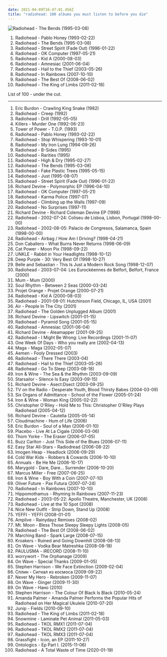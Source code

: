 ```yaml
---
date: 2021-04-09T16:47:01.456Z
title: "radiohead: 100 albums you must listen to before you die"
---
```

![Radiohead - The Bends (1995-03-08)](http://coverartarchive.org/release/42b46c84-2359-326a-87ee-bb056bd300c8/17814801695-500.jpg "Radiohead - The Bends (1995-03-08)")
<ol class="albums">
<li data-cover="https://img.discogs.com/xqf09tHFSiPR9_WfaJUpGLq_MFw=/fit-in/485x484/filters:strip_icc():format(jpeg):mode_rgb():quality(90)/discogs-images/R-2660270-1433472219-9062.jpeg.jpg" data-tags="alternative rock, rock" role="button">Radiohead - Pablo Honey (1993-02-22)</li>
<li data-cover="http://coverartarchive.org/release/42b46c84-2359-326a-87ee-bb056bd300c8/17814801695-500.jpg" data-tags="alternative rock, radiohead, rock" role="button">Radiohead - The Bends (1995-03-08)</li>
<li data-cover="https://img.discogs.com/ETn1Oxqi2diFlex2Qo6tCPRtAaM=/fit-in/599x526/filters:strip_icc():format(jpeg):mode_rgb():quality(90)/discogs-images/R-1818272-1264395745.jpeg.jpg" data-tags="radiohead" role="button">Radiohead - Street Spirit (Fade Out) (1996-01-22)</li>
<li data-cover="https://img.discogs.com/tqXnYlfINIcvurh1bdGgRyyXGy0=/fit-in/321x318/filters:strip_icc():format(jpeg):mode_rgb():quality(90)/discogs-images/R-3710459-1342392164-1799.jpeg.jpg" data-tags="alternative rock, alternative" role="button">Radiohead - OK Computer (1997-05-21)</li>
<li data-cover="http://coverartarchive.org/release/b13f061a-bd3c-3aaf-9a60-64a0c6f7aee5/2563832918-500.jpg" data-tags="electronic, alternative, experimental" role="button">Radiohead - Kid A (2000-08-03)</li>
<li data-cover="http://coverartarchive.org/release/d3f9b159-8eeb-4820-a258-19cc1ebfc770/7629533443-500.jpg" data-tags="alternative, electronic, experimental" role="button">Radiohead - Amnesiac (2001-06-04)</li>
<li data-cover="http://coverartarchive.org/release/60f36c0c-cdcc-34e5-a055-bc3c1843140d/6496042557-500.jpg" data-tags="alternative rock, alternative" role="button">Radiohead - Hail to the Thief (2003-05-26)</li>
<li data-cover="http://coverartarchive.org/release/ea92a194-2d60-35c7-9d56-0e1dba20cd45/8141643246-500.jpg" data-tags="alternative, alternative rock" role="button">Radiohead - In Rainbows (2007-10-10)</li>
<li data-cover="http://coverartarchive.org/release/af8722d8-6248-4b9c-9d30-2183eafa2ed9/7955669731-500.jpg" data-tags="rock, alternative, alternative rock, indie" role="button">Radiohead - The Best Of (2008-06-02)</li>
<li data-cover="http://coverartarchive.org/release/5c545925-f48c-3d5b-b448-23a25f9ec048/5554295701-500.jpg" data-tags="electronic, experimental, alternative" role="button">Radiohead - The King of Limbs (2011-02-18)</li>
</ol>
List of 100 - under the cut.
<!-- more -->

_________________

<ol class="albums">
<li data-cover="https://img.discogs.com/qeLxhnGlYA0cnuU3CKQL6ru7hMI=/fit-in/600x450/filters:strip_icc():format(jpeg):mode_rgb():quality(90)/discogs-images/R-6474715-1422720548-7289.jpeg.jpg" data-tags="classic rock, blues rock, rock" role="button">
Eric Burdon - Crawling King Snake (1982)
</li>
<li data-cover="https://img.discogs.com/4HgaKl62mHnuFJocF7maOZvNBNM=/fit-in/600x529/filters:strip_icc():format(jpeg):mode_rgb():quality(90)/discogs-images/R-427127-1373777571-4406.jpeg.jpg" data-tags="radiohead" role="button">
Radiohead - Creep (1992)
</li>
<li data-cover="https://img.discogs.com/DESaXZsdFnR9kDuSorE00vSnTO8=/fit-in/382x389/filters:strip_icc():format(jpeg):mode_rgb():quality(90)/discogs-images/R-3659278-1372517953-6452.jpeg.jpg" data-tags="radiohead" role="button">
Radiohead - Drill (1992-05-05)
</li>
<li data-cover="https://img.discogs.com/j7J75wR0IU3XD5s6NMFad42CGcY=/fit-in/591x591/filters:strip_icc():format(jpeg):mode_rgb():quality(90)/discogs-images/R-815832-1363387656-2931.jpeg.jpg" data-tags="heavy metal" role="button">
Killers - Murder One (1992-06-23)
</li>
<li data-cover="http://coverartarchive.org/release/baabb4d7-6005-4cb8-af6a-39a43e095e36/15248566750-500.jpg" data-tags="funk, soul" role="button">
Tower of Power - T.O.P. (1993)
</li>
<li data-cover="https://img.discogs.com/xqf09tHFSiPR9_WfaJUpGLq_MFw=/fit-in/485x484/filters:strip_icc():format(jpeg):mode_rgb():quality(90)/discogs-images/R-2660270-1433472219-9062.jpeg.jpg" data-tags="alternative rock, rock" role="button">
Radiohead - Pablo Honey (1993-02-22)
</li>
<li data-cover="http://coverartarchive.org/release/b6c9aec5-16d0-494f-9ca6-0b6b49221bfc/10359743249-500.jpg" data-tags="rock, radiohead" role="button">
Radiohead - Stop Whispering (1993-10-01)
</li>
<li data-cover="http://coverartarchive.org/release/13c58395-5df0-4db3-8513-5c2d87bfbd7c/10359692033-500.jpg" data-tags="alternative rock, rock" role="button">
Radiohead - My Iron Lung (1994-09-26)
</li>
<li data-cover="http://coverartarchive.org/release/32c97a47-436c-4d06-9924-519051421538/15257917190-500.jpg" data-tags="radiohead, no radiohead radio, forgotten, alternative choice, rockshit, cadfinem, cadfinem best, radiohead and others" role="button">
Radiohead - B-Sides (1995)
</li>
<li data-cover="https://img.discogs.com/DESaXZsdFnR9kDuSorE00vSnTO8=/fit-in/382x389/filters:strip_icc():format(jpeg):mode_rgb():quality(90)/discogs-images/R-3659278-1372517953-6452.jpeg.jpg" data-tags="electronica, melancholic, radiohead, alternative choice, grade 10" role="button">
Radiohead - Rarities (1995)
</li>
<li data-cover="http://coverartarchive.org/release/f3954aa9-d99a-45ef-a89d-c821c6df1ab0/7465882312-500.jpg" data-tags="alternative, radiohead" role="button">
Radiohead - High & Dry (1995-02-27)
</li>
<li data-cover="http://coverartarchive.org/release/42b46c84-2359-326a-87ee-bb056bd300c8/17814801695-500.jpg" data-tags="alternative rock, radiohead, rock" role="button">
Radiohead - The Bends (1995-03-08)
</li>
<li data-cover="http://coverartarchive.org/release/64859326-ec63-4157-8744-b3341ba90b50/18015734353-500.jpg" data-tags="indie" role="button">
Radiohead - Fake Plastic Trees (1995-05-15)
</li>
<li data-cover="https://img.discogs.com/-t_yW2APNnohJ-C_nDFMMCcKRsg=/fit-in/587x590/filters:strip_icc():format(jpeg):mode_rgb():quality(90)/discogs-images/R-2744720-1381875626-3342.jpeg.jpg" data-tags="indie, rock, alternative, alternative rock" role="button">
Radiohead - Just (1995-08-07)
</li>
<li data-cover="https://img.discogs.com/ETn1Oxqi2diFlex2Qo6tCPRtAaM=/fit-in/599x526/filters:strip_icc():format(jpeg):mode_rgb():quality(90)/discogs-images/R-1818272-1264395745.jpeg.jpg" data-tags="radiohead" role="button">
Radiohead - Street Spirit (Fade Out) (1996-01-22)
</li>
<li data-cover="https://img.discogs.com/Ejrt6DqevHNLWrrotyce08SQi9s=/fit-in/307x307/filters:strip_icc():format(jpeg):mode_rgb():quality(90)/discogs-images/R-38757-1099510309.jpg.jpg" data-tags="hip-hop, electronic, electronica, trip-hop, indie, jazz, rock, japanese, instrumental, punk, alternative, reggae, hardcore, emo, folk, ambient, experimental, indie rock, downtempo, dub, electro, dark, industrial, experimental techno, blues, techno, ska, abstract, warp, idm, glitch, drum and bass, avant-garde, american, acid, detroit, john coltrane, insane, avantgarde, punk rock, warp records, rephlex, bpitch control, illbient, complex, radiohead, breakcore, drill and bass, roots reggae, manic street preachers, genesis, electronic music, the knife, m83, skam, atlanta, swans, the mountain goats, patrick wolf, camel, kent, current 93, avant, drill n bass, blipp, melvins, john zorn, king crimson, the residents, acid techno, opeth, experimental electronic, kayo dot, nest, charles mingus, boris, drift, cunninlynguists, ornette coleman, sigur rós, agalloch, ulver, jan johansson, minimal noise, the legendary pink dots, van der graaf generator, magma, gentle giant, bo hansson, 5ive, tenhi, devil doll, blut aus nord, richard devine, alcest, genghis tron, drudkh" role="button">
Richard Devine - Polymorphic EP (1996-04-10)
</li>
<li data-cover="https://img.discogs.com/tqXnYlfINIcvurh1bdGgRyyXGy0=/fit-in/321x318/filters:strip_icc():format(jpeg):mode_rgb():quality(90)/discogs-images/R-3710459-1342392164-1799.jpeg.jpg" data-tags="alternative rock, alternative" role="button">
Radiohead - OK Computer (1997-05-21)
</li>
<li data-cover="http://coverartarchive.org/release/2c96e80f-c68b-40fd-abba-c274e6463e38/4819417350-500.jpg" data-tags="radiohead" role="button">
Radiohead - Karma Police (1997-07)
</li>
<li data-cover="https://img.discogs.com/nmgULGtkU1_pKIP1PjRWeKOP1W0=/fit-in/600x539/filters:strip_icc():format(jpeg):mode_rgb():quality(90)/discogs-images/R-9285184-1477947552-3624.jpeg.jpg" data-tags="rock, radiohead, no radiohead radio, ok computer, pans selection, climbing up the walls-radiohead, climbing up the walls" role="button">
Radiohead - Climbing up the Walls (1997-09)
</li>
<li data-cover="https://img.discogs.com/MN8arfhP3HiB4aptn1_2k00vhzc=/fit-in/600x934/filters:strip_icc():format(jpeg):mode_rgb():quality(90)/discogs-images/R-739418-1427238173-4137.jpeg.jpg" data-tags="radiohead" role="button">
Radiohead - No Surprises (1997-11)
</li>
<li data-cover="http://coverartarchive.org/release/7a335601-4fcb-470f-84a6-ede4080a9e52/8250763843-500.jpg" data-tags="hip-hop, electronic, electronica, trip-hop, indie, jazz, rock, japanese, instrumental, punk, alternative, reggae, hardcore, emo, folk, ambient, experimental, indie rock, downtempo, dub, electro, dark, industrial, experimental techno, blues, techno, ska, abstract, warp, idm, glitch, drum and bass, avant-garde, american, acid, detroit, john coltrane, insane, avantgarde, punk rock, warp records, rephlex, bpitch control, illbient, complex, radiohead, breakcore, drill and bass, roots reggae, manic street preachers, genesis, electronic music, the knife, m83, skam, atlanta, swans, the mountain goats, patrick wolf, camel, kent, current 93, avant, drill n bass, blipp, melvins, john zorn, king crimson, the residents, acid techno, opeth, experimental electronic, kayo dot, nest, charles mingus, boris, drift, cunninlynguists, ornette coleman, sigur rós, agalloch, ulver, jan johansson, minimal noise, the legendary pink dots, van der graaf generator, magma, gentle giant, bo hansson, 5ive, tenhi, devil doll, blut aus nord, richard devine, alcest, genghis tron, drudkh" role="button">
Richard Devine - Richard Coleman Devine EP (1998)
</li>
<li data-cover="https://img.discogs.com/5Z1-0HwawuBe2UUBZiH1dCzXHgE=/fit-in/280x500/filters:strip_icc():format(jpeg):mode_rgb():quality(90)/discogs-images/R-1395704-1359314565-1413.jpeg.jpg" data-tags="radiohead" role="button">
Radiohead - 2002-07-24: Coliseu de Lisboa, Lisbon, Portugal (1998-00-00)
</li>
<li data-cover="https://img.discogs.com/5Z1-0HwawuBe2UUBZiH1dCzXHgE=/fit-in/280x500/filters:strip_icc():format(jpeg):mode_rgb():quality(90)/discogs-images/R-1395704-1359314565-1413.jpeg.jpg" data-tags="rock, alternative rock, radiohead, britrock" role="button">
Radiohead - 2002-08-05: Palacio de Congresos, Salamanca, Spain (1998-00-00)
</li>
<li data-cover="http://coverartarchive.org/release/9b69cc24-f015-4e5f-bef1-3518c46611ca/8119666422-500.jpg" data-tags="alternative, 90s" role="button">
Radiohead - Airbag / How Am I Driving? (1998-04-21)
</li>
<li data-cover="http://coverartarchive.org/release/7e5af94a-6e11-4bb4-99ba-177d322027fa/16110487955-500.jpg" data-tags="math rock, instrumental" role="button">
Don Caballero - What Burns Never Returns (1998-06-09)
</li>
<li data-cover="http://coverartarchive.org/release/5d58d210-a58c-4532-a2f5-54c6001a063d/12639050704-500.jpg" data-tags="90s, indie, mellow" role="button">
Cat Power - Moon Pix (1998-09-22)
</li>
<li data-cover="http://coverartarchive.org/release/04af477c-150b-36e0-a85d-f3019bd719d3/4530772028-500.jpg" data-tags="electronic, trip-hop" role="button">
UNKLE - Rabbit in Your Headlights (1998-10-12)
</li>
<li data-cover="https://img.discogs.com/4cLrRtJRN_lbvAoEKln8f-AmfhM=/fit-in/600x600/filters:strip_icc():format(jpeg):mode_rgb():quality(90)/discogs-images/R-13211906-1550027996-1166.jpeg.jpg" data-tags="hard rock, rock, compilation" role="button">
Deep Purple - 30: Very Best Of (1998-10-27)
</li>
<li data-cover="http://coverartarchive.org/release/453f9554-2b42-47d3-acd5-42f9958180a4/3782561581-500.jpg" data-tags="electronica, trip-hop, indie, calm, cello, radiohead, bjork, autumn, sleepy, belle and sebastian, if its not scottish its crap, nice dreams" role="button">
Belle and Sebastian - This Is Just a Modern Rock Song (1998-12-07)
</li>
<li data-cover="https://img.discogs.com/9j-Ngm5-qgghV-8QRJgIczgYD84=/fit-in/220x220/filters:strip_icc():format(jpeg):mode_rgb():quality(90)/discogs-images/R-923134-1173223576.jpeg.jpg" data-tags="radiohead" role="button">
Radiohead - 2003-07-04: Les Eurockéennes de Belfort, Belfort, France (2000)
</li>
<li data-cover="http://coverartarchive.org/release/5680b7dc-345a-4163-b68e-02af27f19a44/3956533827-500.jpg" data-tags="electronic" role="button">
Mum - Mum (2000)
</li>
<li data-cover="http://coverartarchive.org/release/2c7bb540-d786-4113-a85f-0e878159e1fe/7292353288-500.jpg" data-tags="soundtrack, metal, hip-hop, electronic, electronica, jazz, pop, rock, soul, punk, alternative, reggae, rap, ambient, dub, usa, dance, nintendo, urban, funk, techno, house, film, avant garde, free, acid, radio, japan, rnb, dancehall, radiohead, indy, band, podcast, video, iphone, games, neo-soul, black, phone, mobile, ipod, art, music, apple, media, america, movies, sounds, mac, american gangster, wwi, mp3, afro, mtv, net, vh1, itunes, neo, hip-house, afro-punk, onyx, vibe, flickr, motor city, recording, rolling stone, entertainment, audio, record label, mobi, photos, cup, upload, brick city, popp, download mp3, mpeg, cool-out, blackapalooza, onxyz, soulout, souledout, brick city newark nj, popp inc, motor city detroit mi, i am america, indiestore, pod casts, soul rhythm, between 2 seas, out of a dream, out of a dream into a grove" role="button">
Soul Rhythm - Between 2 Seas (2000-03-24)
</li>
<li data-cover="http://coverartarchive.org/release/cbf753f0-6800-422c-a0d6-e8013174117f/6641335192-500.jpg" data-tags="indie rock, radiohead, québec" role="button">
Projet Orange - Projet Orange (2000-07-21)
</li>
<li data-cover="http://coverartarchive.org/release/b13f061a-bd3c-3aaf-9a60-64a0c6f7aee5/2563832918-500.jpg" data-tags="electronic, alternative, experimental" role="button">
Radiohead - Kid A (2000-08-03)
</li>
<li data-cover="https://img.discogs.com/aMfrgIHonHhRUUgTvtF04wBrh3g=/fit-in/600x926/filters:strip_icc():format(jpeg):mode_rgb():quality(90)/discogs-images/R-12883754-1543794879-7157.jpeg.jpg" data-tags="radiohead" role="button">
Radiohead - 2001-08-01: Hutchinson Field, Chicago, IL, USA (2001)
</li>
<li data-cover="http://coverartarchive.org/release/0ecfd5df-71b2-4b52-b89d-101328abbaa2/1149258809-500.jpg" data-tags="electronic, french, ambient, radiohead" role="button">
Air - People In The City (2001)
</li>
<li data-cover="http://coverartarchive.org/release/37536e72-7cda-4ad8-bda4-38585f801d48/2026828569-500.jpg" data-tags="radiohead" role="button">
Radiohead - The Golden Unplugged Album (2001)
</li>
<li data-cover="http://coverartarchive.org/release/a8055549-5554-3436-8431-f65f91d919c7/22629300349-500.jpg" data-tags="idm" role="button">
Richard Devine - Lipswitch (2001-01-15)
</li>
<li data-cover="https://via.placeholder.com/450" data-tags="radiohead" role="button">
Radiohead - Pyramid Song (2001-05-15)
</li>
<li data-cover="http://coverartarchive.org/release/d3f9b159-8eeb-4820-a258-19cc1ebfc770/7629533443-500.jpg" data-tags="alternative, electronic, experimental" role="button">
Radiohead - Amnesiac (2001-06-04)
</li>
<li data-cover="http://coverartarchive.org/release/a9487690-07a2-4401-bab8-b5d614ee7ef9/2570949772-500.jpg" data-tags="electronica, ambient, idm" role="button">
Richard Devine - Aleamapper (2001-09-25)
</li>
<li data-cover="https://via.placeholder.com/450" data-tags="live" role="button">
Radiohead - I Might Be Wrong: Live Recordings (2001-11-07)
</li>
<li data-cover="https://via.placeholder.com/450" data-tags="rock, female vocalists, christian, irish, singer songwriter" role="button">
One Week Of Days - Who you really are (2002-04-13)
</li>
<li data-cover="http://coverartarchive.org/release/f5d09eba-bc7f-4448-951b-b462dcf89447/16300977644-500.jpg" data-tags="indie, radiohead, wintercase 08, favorite albums 2002, spanish favorites xxi" role="button">
Maga - Maga (2002-05-07)
</li>
<li data-cover="https://img.discogs.com/htpLwIjkl-QrT6hFY5yCjm38_nM=/fit-in/600x596/filters:strip_icc():format(jpeg):mode_rgb():quality(90)/discogs-images/R-1592420-1230827313.jpeg.jpg" data-tags="indie, rock, alternative, alternative rock, britpop" role="button">
Aemen - Fooly Dressed (2003)
</li>
<li data-cover="https://img.discogs.com/HJ-H-bugTIdIHo_--kU1U46Lb7Q=/fit-in/600x594/filters:strip_icc():format(jpeg):mode_rgb():quality(90)/discogs-images/R-144322-1496368969-8848.jpeg.jpg" data-tags="radiohead" role="button">
Radiohead - There There (2003-04)
</li>
<li data-cover="http://coverartarchive.org/release/60f36c0c-cdcc-34e5-a055-bc3c1843140d/6496042557-500.jpg" data-tags="alternative rock, alternative" role="button">
Radiohead - Hail to the Thief (2003-05-26)
</li>
<li data-cover="https://img.discogs.com/MN8arfhP3HiB4aptn1_2k00vhzc=/fit-in/600x934/filters:strip_icc():format(jpeg):mode_rgb():quality(90)/discogs-images/R-739418-1427238173-4137.jpeg.jpg" data-tags="radiohead" role="button">
Radiohead - Go To Sleep (2003-08-18)
</li>
<li data-cover="http://coverartarchive.org/release/cecb3113-768b-4d15-b55c-e6dc68e959e3/20751703403-500.jpg" data-tags="folk" role="button">
Iron & Wine - The Sea & the Rhythm (2003-09-09)
</li>
<li data-cover="https://img.discogs.com/jrWVzobDRoF5M8iFRO0_ha-z8PQ=/fit-in/600x592/filters:strip_icc():format(jpeg):mode_rgb():quality(90)/discogs-images/R-434193-1482085620-7376.jpeg.jpg" data-tags="britpop, indie rock" role="button">
Starsailor - Silence Is Easy (2003-09-15)
</li>
<li data-cover="http://coverartarchive.org/release/547b4ef2-493e-40ab-84e8-fe7e482fe152/2570952366-500.jpg" data-tags="glitch, idm" role="button">
Richard Devine - Asect:Dsect (2003-09-25)
</li>
<li data-cover="http://coverartarchive.org/release/f9cafd68-0169-4480-8d12-8583375bc173/13899396319-500.jpg" data-tags="indie rock" role="button">
TV on the Radio - Desperate Youth, Blood Thirsty Babes (2004-03-09)
</li>
<li data-cover="http://coverartarchive.org/release/d6d5ba16-50eb-4b3d-94b8-ca9926ccb9d5/26159823167-500.jpg" data-tags="folk, psychedelic" role="button">
Six Organs of Admittance - School of the Flower (2005-01-24)
</li>
<li data-cover="http://coverartarchive.org/release/e1eb508e-06ac-4f4d-949d-e836726ac258/10364697005-500.jpg" data-tags="folk, acoustic, indie" role="button">
Iron & Wine - Woman King (2005-02-22)
</li>
<li data-cover="http://coverartarchive.org/release/06d9892b-7ea6-4ff9-9340-d4f8a38cf28d/13367783489-500.jpg" data-tags="radiohead" role="button">
Christopher O'Riley - Hold Me to This: Christopher O'Riley Plays Radiohead (2005-04-12)
</li>
<li data-cover="http://coverartarchive.org/release/8e013c03-e229-4f46-b68b-42431c37b8a0/2570949938-500.jpg" data-tags="electronica, ambient, idm" role="button">
Richard Devine - Cautella (2005-05-14)
</li>
<li data-cover="http://coverartarchive.org/release/4274a0b2-d3bf-48c1-bbab-b800e820b645/1181270532-500.jpg" data-tags="indie, chill, favorite bands, british, alternative, emo, folk, indie rock, piano, acoustic, british trad rock, britpop, romantic, art rock, mellow, muse, melancholy, melancholic, relaxing, coldplay, radiohead, dutch, brit rock, piano rock, male vocalists, singer songwriter, acoustic rock, alternative pop, relax, greys anatomy, keane, faves, favourite artists, brit, nederpop, brit pop, britrock, dave matthews band, favourite bands, acoustic indie, dutch rock, hollanders, free flow, dutch indie, indie piano, love male vocalist" role="button">
Cloudmachine - Hum of Life (2006)
</li>
<li data-cover="https://img.discogs.com/tbjvO5P5uaxM-toVTdsIXB5o3QQ=/fit-in/500x500/filters:strip_icc():format(jpeg):mode_rgb():quality(90)/discogs-images/R-3528944-1334010593.jpeg.jpg" data-tags="blues, rock" role="button">
Eric Burdon - Soul of a Man (2006-01-10)
</li>
<li data-cover="https://via.placeholder.com/450" data-tags="alternative rock" role="button">
Placebo - Live At La Cigale (2006-03-06)
</li>
<li data-cover="http://coverartarchive.org/release/c210f11e-7855-4828-a05c-e9670ce4289b/3192389215-500.jpg" data-tags="electronic" role="button">
Thom Yorke - The Eraser (2006-07-05)
</li>
<li data-cover="https://via.placeholder.com/450" data-tags="chris brown, dean martin, kenny g, stan getz, mana, marc anthony" role="button">
Buzz Carlton - Just This Side of the Blues (2006-07-11)
</li>
<li data-cover="http://coverartarchive.org/release/c13c0bb8-8e6b-4163-a053-5ad21f6fec2b/22100874189-500.jpg" data-tags="reggae" role="button">
Easy Star All-Stars - Radiodread (2006-08-22)
</li>
<li data-cover="http://coverartarchive.org/release/5b8a8a42-4215-4b9d-8c67-723e2b3643fd/14691045567-500.jpg" data-tags="radiohead, imogen heap - headlock, speak for yourself - imogen heap" role="button">
Imogen Heap - Headlock (2006-09-29)
</li>
<li data-cover="http://coverartarchive.org/release/1cd89dd6-158f-43c8-8a36-70546defb4a9/16174037445-500.jpg" data-tags="indie, indie rock" role="button">
Cold War Kids - Robbers & Cowards (2006-10-10)
</li>
<li data-cover="http://coverartarchive.org/release/d901e352-6ad2-4905-86d5-4b53e4143ec7/18831253948-500.jpg" data-tags="rock" role="button">
Annuals - Be He Me (2006-10-17)
</li>
<li data-cover="https://img.discogs.com/Ki6JifC1GOKxxCS0PxCTuu6ftX8=/fit-in/600x530/filters:strip_icc():format(jpeg):mode_rgb():quality(90)/discogs-images/R-9845614-1487484354-2331.jpeg.jpg" data-tags="indie, pop, rock, alternative, alternative rock, experimental, indie rock, sad, pop rock, radiohead, switzerland, swiss, schweiz, electro rock, little jig records, little jig, lucerne, luzern, loneley, male vocals" role="button">
Marygold - Dare, Dare... Surrender (2006-10-20)
</li>
<li data-cover="http://coverartarchive.org/release/e8544e43-20fa-4f99-b1a3-5b7a7fb7ff96/16705318697-500.jpg" data-tags="jazz, funk, bass" role="button">
Marcus Miller - Free (2007-06-25)
</li>
<li data-cover="http://coverartarchive.org/release/108ee225-279b-4540-a2cf-7e0eebea5718/20751410721-500.jpg" data-tags="alternative, singer-songwriter, radiohead, kellys essentials, albums checked" role="button">
Iron & Wine - Boy With a Coin (2007-07-10)
</li>
<li data-cover="http://coverartarchive.org/release/42ceadc6-2214-4089-b7ed-ae36fb2f1869/18752063653-500.jpg" data-tags="indie rock" role="button">
Oliver Future - Pax Futura (2007-07-24)
</li>
<li data-cover="http://coverartarchive.org/release/ea92a194-2d60-35c7-9d56-0e1dba20cd45/8141643246-500.jpg" data-tags="alternative, alternative rock" role="button">
Radiohead - In Rainbows (2007-10-10)
</li>
<li data-cover="http://coverartarchive.org/release/b8ac663c-e059-4eac-9f0d-6a84e8bb438d/3990733537-500.jpg" data-tags="hip hop, remix, mos def, radiohead, kanye west, mash up, beastie boys, common, murs, talib kweli, blackalicious" role="button">
Hippomothamus - Rhyming In Rainbows (2007-11-23)
</li>
<li data-cover="https://img.discogs.com/ETn1Oxqi2diFlex2Qo6tCPRtAaM=/fit-in/599x526/filters:strip_icc():format(jpeg):mode_rgb():quality(90)/discogs-images/R-1818272-1264395745.jpeg.jpg" data-tags="radiohead" role="button">
Radiohead - 2003-05-22: Apollo Theatre, Manchester, UK (2008)
</li>
<li data-cover="https://img.discogs.com/ETn1Oxqi2diFlex2Qo6tCPRtAaM=/fit-in/599x526/filters:strip_icc():format(jpeg):mode_rgb():quality(90)/discogs-images/R-1818272-1264395745.jpeg.jpg" data-tags="radiohead" role="button">
Radiohead - Live at the 10 Spot (2008)
</li>
<li data-cover="https://img.discogs.com/yR2f6WSrJl7ExpJynOdeqOa-x1M=/fit-in/600x536/filters:strip_icc():format(jpeg):mode_rgb():quality(90)/discogs-images/R-5807809-1556228949-2004.jpeg.jpg" data-tags="post-rock, radiohead, tunng, the notwist, dntel, karate, get cape wear cape fly" role="button">
Nice New Outfit - Strip Down, Stand Up (2008)
</li>
<li data-cover="https://via.placeholder.com/450" data-tags="close your eyes, yeffi" role="button">
YEFFI - YEFFI (2008-01-01)
</li>
<li data-cover="http://coverartarchive.org/release/8033c52e-ac94-4c3b-aaf5-e32d423b856d/1102216602-500.jpg" data-tags="hip-hop, radiohead, free albums" role="button">
Amplive - Rainydayz Remixes (2008-02)
</li>
<li data-cover="http://coverartarchive.org/release/6343f37f-0d14-4021-b71f-d3b4228062f6/6178175674-500.jpg" data-tags="soundtrack, indie, hip hop, country, folk, twee, sad, arcade fire, dark, chamber, chamber music, singer, night, dreamy, trumpet, organ, van morrison, morning, tape, haunting, late night, free, american, acid, radio, freak, freak folk, lofi, fragile, dramatic, elephant 6, coldplay, radiohead, indie folk, the smiths, cartoon, cat stevens, ghostly, leonard cohen, pastoral, warm, bjork, place, diy, lonely, the cure, nebraska, underground, portland, woody guthrie, healing, david bowie, iggy pop, moz, funeral, david lynch, buddy holly, dream, johnny cash, demos, morrissey, bob dylan, joni mitchell, bob marley, lou reed, roy orbison, nick drake, hallelujah, nick cave, the pogues, expression, neutral milk hotel, bruce springsteen, belle and sebastian, death cab for cutie, elliot smith, the velvet underground, thom yorke, bangor, maine, forest, rufus wainwright, weary, soothing, pj harvey, nico, nana grizol, anthology of american folk music, dean martin, antony and the johnsons, guided by voices, 50 cent, ok go, pokemon, of montreal, incomprehensible, rural, charles manson, gogol bordello, joan baez" role="button">
Mt. Moon - Bless Those Sleepy Sleepy Lights (2008-05)
</li>
<li data-cover="http://coverartarchive.org/release/af8722d8-6248-4b9c-9d30-2183eafa2ed9/7955669731-500.jpg" data-tags="rock, alternative, alternative rock, indie" role="button">
Radiohead - The Best Of (2008-06-02)
</li>
<li data-cover="http://coverartarchive.org/release/6cda2aab-071a-466d-b4d9-36d8563a5f36/8647595415-500.jpg" data-tags="coldplay, radiohead, beatles, the shins, beach boys, weezer, modest mouse, vampire weekend, fleet foxes, excelsior, rogue wave, belle and sabastian" role="button">
Marching Band - Spark Large (2008-07-15)
</li>
<li data-cover="https://via.placeholder.com/450" data-tags="soundtrack, digital, noise, marilyn manson, metal, chillout, electronic, electronica, indie, chill, rock, instrumental, 80s, grunge, hardcore, revolution, new york, ambient, experimental, noise rock, post-rock, hard rock, singer-songwriter, grime, electro, stoner rock, canada, dark, industrial, lo-fi, post-punk, downbeat, canadian, mixtape, psychedelic, london, bass, 90s, laid back, glitch, songwriter, angry, avant garde, free, mexico, avant-garde, drone, space, deutsch, old skool, summer, mellow, party, punk rock, screamo, original, nyc, political, psychobilly, old school, garage rock, party music, minimalism, california, feminist, west coast, darkwave, post rock, spacey, radiohead, garage, raw, euro, samples, nin, eclectic, no wave, jam band, 00s, beat, offbeat, shoegazer, post-grunge, beatles, collaboration, jam, distortion, spacy" role="button">
Kroakers - Ruined and Going Downhill (2008-08-13)
</li>
<li data-cover="https://img.discogs.com/-NTsx2QVPvmDEywrWv9bIvwmkog=/fit-in/450x450/filters:strip_icc():format(jpeg):mode_rgb():quality(90)/discogs-images/R-2102567-1264143852.jpeg.jpg" data-tags="indie, indie rock, muse, radiohead, placebo, kasabian, on wave" role="button">
On Wave - Vodka Bear Matreshka (2008-08-18)
</li>
<li data-cover="http://coverartarchive.org/release/da7a76a3-331d-4447-ab2f-4d686ae6a8f0/5165829371-500.jpg" data-tags="arctic monkeys, radiohead, the beatles, neil young, tom waits, will oldham, snow patrol, nick drake, jefferson airplane, the bees, joanna newsom, the doors, bon iver, fleet foxes, deus, calexico, the, ron sexsmith, yo la tengo, andrew bird, spirit, howe gelb, zita swoon, the stones, moke, de staat, alamo race track, daryll-ann" role="button">
PAULUSMA - iRECORD (2008-11-10)
</li>
<li data-cover="https://via.placeholder.com/450" data-tags="indie, jazz, pop, rock, punk, alternative, arcade fire, lo-fi, singer, songwriter, coldplay, radiohead, the beatles, independent, sonic youth, amateur, paul mccartney, daniel johnston, the white stripes, elliot smith, the smashing pumpkins, wavves, eels, bedroom, jon brion, badly drawn boy, micachu, worrywort" role="button">
worrywort - The Orphanage (2009)
</li>
<li data-cover="https://img.discogs.com/myVJ1w_7JUVMW5e2mbEPSJgugtU=/fit-in/400x400/filters:strip_icc():format(jpeg):mode_rgb():quality(90)/discogs-images/R-2102555-1264142800.jpeg.jpg" data-tags="indie, indie rock, britpop, muse, placebo, nirvana, on wave" role="button">
On Wave - Special Thanks (2009-01-05)
</li>
<li data-cover="https://img.discogs.com/6000I-DOjj90nH1emkBf6uZeT30=/fit-in/600x600/filters:strip_icc():format(jpeg):mode_rgb():quality(90)/discogs-images/R-1662437-1271153798.jpeg.jpg" data-tags="indie, rock, alternative, indie pop, sad, lo-fi, britpop, jangle pop, shoegaze, scottish, outsider, atmospheric, mellow, melancholic, coldplay, radiohead, the smiths, 80's, 00's, bjork, the beatles, edinburgh, scott walker, david bowie, joy division, new order, morrissey, bob dylan, talking heads, suede, the verve, the doors, belle and sebastian, jangle, c86, bowie, quirky music, lloyd cole, orange juice, metropak" role="button">
Stephen Harrison - We Face Extinction (2009-02-04)
</li>
<li data-cover="http://coverartarchive.org/release/a0c542f3-9cf8-493d-8568-f83bfb4e97b0/3409399361-500.jpg" data-tags="rock" role="button">
Сплин - Сигнал из космоса (2009-09-22)
</li>
<li data-cover="https://via.placeholder.com/450" data-tags="rock, alternative rock, pop rock, guitar, pop punk, green day, 30 seconds to mars, never my hero" role="button">
Never My Hero - Rebroken (2009-11-07)
</li>
<li data-cover="http://coverartarchive.org/release/aeb76f16-36fc-441e-81e8-13bc53a1d378/1360391250-500.jpg" data-tags="indie, indie rock, britpop, radiohead, placebo, on wave, muse, nirvana" role="button">
On Wave - Ginger (2009-11-30)
</li>
<li data-cover="http://coverartarchive.org/release/1fa49f49-ba7d-43fd-bbcb-cf1306487547/9819714775-500.jpg" data-tags="russian, russian indie, indie, indie rock, on wave" role="button">
On Wave - Нано (2010)
</li>
<li data-cover="https://img.discogs.com/L6AaZ19r-7pg0o3KL2UQzMNheds=/fit-in/566x546/filters:strip_icc():format(jpeg):mode_rgb():quality(90)/discogs-images/R-2289611-1274717101.jpeg.jpg" data-tags="indie, alternative, indie pop, twee, sad, singer-songwriter, lo-fi, jangle pop, romantic, atmospheric, coldplay, radiohead, the smiths, love songs, john peel, john lennon, the beatles, portishead, franz ferdinand, scott walker, david bowie, blur, johnny cash, joy division, oasis, new order, morrissey, simon and garfunkel, bob dylan, joni mitchell, lou reed, elliott smith, pulp, the verve, nick drake, lloyd cole and the commotions, belle and sebastian, velvet underground, george harrison, rufus wainwright, jangle, jarvis cocker, momus, c86, eva cassidy, bowie, kings of convenience, paul weller, crowded house, richard ashcroft, david gray, lloyd cole, glasvegas, roddy frame, orange juice, edwin collins, the walker brothers, stephen harrison, metropak" role="button">
Stephen Harrison - The Colour Of Black Is Black (2010-05-24)
</li>
<li data-cover="http://coverartarchive.org/release/ddd15036-d7d0-4a76-b9d6-a3be99e346ab/2720295799-500.jpg" data-tags="cover, singer-songwriter, ukulele" role="button">
Amanda Palmer - Amanda Palmer Performs the Popular Hits of Radiohead on Her Magical Ukulele (2010-07-20)
</li>
<li data-cover="https://img.discogs.com/PSGTlubRMMMMQZqqlr_9rlq3MGM=/fit-in/500x444/filters:strip_icc():format(jpeg):mode_rgb():quality(90)/discogs-images/R-2442256-1284291473.jpeg.jpg" data-tags="indie, swedish" role="button">
Junip - Fields (2010-09-10)
</li>
<li data-cover="http://coverartarchive.org/release/5c545925-f48c-3d5b-b448-23a25f9ec048/5554295701-500.jpg" data-tags="electronic, experimental, alternative" role="button">
Radiohead - The King of Limbs (2011-02-18)
</li>
<li data-cover="http://coverartarchive.org/release/ecf01ee4-d3f9-4717-bb5d-a0a9069c9e72/6388312345-500.jpg" data-tags="electronic, indie, rock, indie rock" role="button">
Snowmine - Laminate Pet Animal (2011-05-03)
</li>
<li data-cover="https://img.discogs.com/iIyewk0a5IMCZKdOnUU2-fAsq78=/fit-in/500x500/filters:strip_icc():format(jpeg):mode_rgb():quality(90)/discogs-images/R-3240637-1322149529.jpeg.jpg" data-tags="electronic, house, radiohead, 10s, caribou, rmx, pop indie electronic remix, jacques greene, ticker tape, tkol" role="button">
Radiohead - TKOL RMX1 (2011-07-04)
</li>
<li data-cover="https://img.discogs.com/iIyewk0a5IMCZKdOnUU2-fAsq78=/fit-in/500x500/filters:strip_icc():format(jpeg):mode_rgb():quality(90)/discogs-images/R-3240637-1322149529.jpeg.jpg" data-tags="electronic, experimental, radiohead, nathan fake, mark pritchard, rmx, pop indie electronic remix, tkol, harmonic 313" role="button">
Radiohead - TKOL RMX2 (2011-07-04)
</li>
<li data-cover="http://coverartarchive.org/release/2ccb7635-9116-47ba-834e-654e1bf53c2a/13532455103-500.jpg" data-tags="electronic, experimental, remix, radiohead, four tet, rmx, lone, tkol, pearson sound" role="button">
Radiohead - TKOL RMX3 (2011-07-04)
</li>
<li data-cover="http://coverartarchive.org/release/9fa14ed3-ce3e-4eb9-ab31-66afa2637e78/4053132508-500.jpg" data-tags="indie, new york, radiohead, the strokes, modest mouse, spoon, interpol, the national, the raveonettes" role="button">
Grassfight - Icon, an EP (2011-10-27)
</li>
<li data-cover="https://img.discogs.com/EJS_ok7UTFlRBpIiKYlCQrg98tQ=/fit-in/600x600/filters:strip_icc():format(jpeg):mode_rgb():quality(90)/discogs-images/R-11161860-1511011110-3925.jpeg.jpg" data-tags="radiohead, beck, mgmt, elecronic, kid cudi, double drum duo, matt walshe, ian campopiano, indie electronia" role="button">
Ontologics - Ep Part I. (2015-11-06)
</li>
<li data-cover="https://img.discogs.com/Arq8rSkPpjcPYSVU0QuD_0wJqWc=/fit-in/600x600/filters:strip_icc():format(jpeg):mode_rgb():quality(90)/discogs-images/R-14962980-1584800765-5139.jpeg.jpg" data-tags="radiohead, no radiohead radio, alternative choice" role="button">
Radiohead - A Total Waste of Time (2020-01-19)
</li>
</ol>